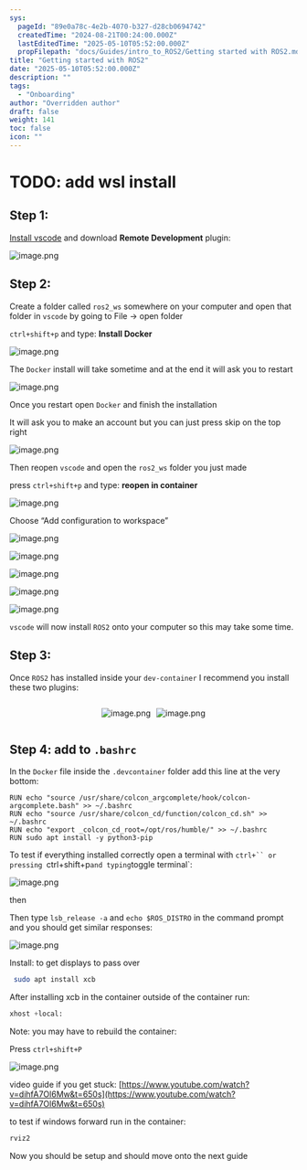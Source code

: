 ```yaml
---
sys:
  pageId: "89e0a78c-4e2b-4070-b327-d28cb0694742"
  createdTime: "2024-08-21T00:24:00.000Z"
  lastEditedTime: "2025-05-10T05:52:00.000Z"
  propFilepath: "docs/Guides/intro_to_ROS2/Getting started with ROS2.md"
title: "Getting started with ROS2"
date: "2025-05-10T05:52:00.000Z"
description: ""
tags:
  - "Onboarding"
author: "Overridden author"
draft: false
weight: 141
toc: false
icon: ""
---
```


# TODO: add wsl install

## Step 1:

[Install vscode](https://code.visualstudio.com/download) and download **Remote Development** plugin:

![image.png](https://prod-files-secure.s3.us-west-2.amazonaws.com/d518164a-d88e-44d1-a4ee-3adb3bd8bce0/efb52993-1881-4a40-b95e-6f020334f022/image.png?X-Amz-Algorithm=AWS4-HMAC-SHA256&X-Amz-Content-Sha256=UNSIGNED-PAYLOAD&X-Amz-Credential=ASIAZI2LB466SMY3WM3H%2F20250529%2Fus-west-2%2Fs3%2Faws4_request&X-Amz-Date=20250529T181154Z&X-Amz-Expires=3600&X-Amz-Security-Token=IQoJb3JpZ2luX2VjEMr%2F%2F%2F%2F%2F%2F%2F%2F%2F%2FwEaCXVzLXdlc3QtMiJHMEUCIC8OjjFEQeQtG%2FSnercUOTz5XZHKCv0JOjkegl3vUViOAiEA59zqEJJc2LV8llo80%2FdkKV2aKQZq%2BRgo11Alk%2FLeG%2BsqiAQIk%2F%2F%2F%2F%2F%2F%2F%2F%2F%2F%2FARAAGgw2Mzc0MjMxODM4MDUiDIqQh6g792RG97NcNCrcA1nG3aahj4HBK7Iq3Mp3ZXIYkt0lebZBMQ%2BB61KOm7NGpa9CuoNZVsH83fCj5HfCQWrjiv%2FtvvhTQfwfjfhdVGa5U2z1%2FOPssw0vm8gT3QSC6T4H1Zwe93AvfU3tT9el9HSQMIvHVBLjEiKsXkWPxMdHzf5xwE6loRKuXCUndpFnXVGRP40Qr4gay2Zb2mnhNC3c3GNwN2%2FkkBL4C8SZ9VmMUSK0X7UhXQbMY0JowQRaps2oyWukYwKPolIA144Qc4uD9klq6qUnG8nnpk2ULjG9pZB2F2oOA2PEx%2Fchl6zOJjKpuwmF7iHk5aKnwMAeptY8S0g5pYEAH9TV2uV%2F7IpwfCAyafnu8RllzJtbmdqnyBum58IPSQc%2FT1vlKv0zW%2B3tn1VsFsGDLwnWZCDq78e2NPdclF0WotkiHXSelxRivwvoUb8wzqtx%2B8XqemuDZ3H7bDqYEJhLIR13L%2FMN9aNqkWKgy9GsuB%2FoDS016o4%2BQErjmIPvBPk5%2FH1xri9COUdVxK2wUgYX%2FdUANS%2BOdg1%2B9%2B%2FkP5Lxe0Kz334hkqzAcH4jXdUX2O95DsZC9yGlPpJvI7Q7GTa%2FoDi1lEq7gRbA%2B9KYbikGH9BwzZ368ltabPHsn6gQ%2BH7tTvrSMMuz4sEGOqUBJb%2Fs54zGNja4zLR5RBXb4vXdFaQSXW2P996PBJlTHKuKA3w%2F0SZQgfg33RKslDjDG5zo020%2F%2F7cX%2FKEycYvVCmdN2nZLqd3O3AQUCnin5Vo9lAQSWKMtD%2Ft5mXriuySmLr3kmLBlHW8%2BdcJ2Jaqw3ctM%2BrO3C4qxjLWpbyK%2FSxdlW44Oe1UNJl1MQuWlkw3CC0fvZhx3M%2Bg2PyK5UToZFeSpgExk&X-Amz-Signature=5ec459a438b7ea5c8cada7f75e5bc6c597eae9b9b2754c2cc23e93de2438ab88&X-Amz-SignedHeaders=host&x-id=GetObject)

## Step 2:

Create a folder called `ros2_ws` somewhere on your computer and open that folder in `vscode` by going to File → open folder 

`ctrl+shift+p` and type: **Install Docker**

![image.png](https://prod-files-secure.s3.us-west-2.amazonaws.com/d518164a-d88e-44d1-a4ee-3adb3bd8bce0/2269dc0e-1cd5-47ff-bceb-c04ad9b2eab0/image.png?X-Amz-Algorithm=AWS4-HMAC-SHA256&X-Amz-Content-Sha256=UNSIGNED-PAYLOAD&X-Amz-Credential=ASIAZI2LB466SMY3WM3H%2F20250529%2Fus-west-2%2Fs3%2Faws4_request&X-Amz-Date=20250529T181154Z&X-Amz-Expires=3600&X-Amz-Security-Token=IQoJb3JpZ2luX2VjEMr%2F%2F%2F%2F%2F%2F%2F%2F%2F%2FwEaCXVzLXdlc3QtMiJHMEUCIC8OjjFEQeQtG%2FSnercUOTz5XZHKCv0JOjkegl3vUViOAiEA59zqEJJc2LV8llo80%2FdkKV2aKQZq%2BRgo11Alk%2FLeG%2BsqiAQIk%2F%2F%2F%2F%2F%2F%2F%2F%2F%2F%2FARAAGgw2Mzc0MjMxODM4MDUiDIqQh6g792RG97NcNCrcA1nG3aahj4HBK7Iq3Mp3ZXIYkt0lebZBMQ%2BB61KOm7NGpa9CuoNZVsH83fCj5HfCQWrjiv%2FtvvhTQfwfjfhdVGa5U2z1%2FOPssw0vm8gT3QSC6T4H1Zwe93AvfU3tT9el9HSQMIvHVBLjEiKsXkWPxMdHzf5xwE6loRKuXCUndpFnXVGRP40Qr4gay2Zb2mnhNC3c3GNwN2%2FkkBL4C8SZ9VmMUSK0X7UhXQbMY0JowQRaps2oyWukYwKPolIA144Qc4uD9klq6qUnG8nnpk2ULjG9pZB2F2oOA2PEx%2Fchl6zOJjKpuwmF7iHk5aKnwMAeptY8S0g5pYEAH9TV2uV%2F7IpwfCAyafnu8RllzJtbmdqnyBum58IPSQc%2FT1vlKv0zW%2B3tn1VsFsGDLwnWZCDq78e2NPdclF0WotkiHXSelxRivwvoUb8wzqtx%2B8XqemuDZ3H7bDqYEJhLIR13L%2FMN9aNqkWKgy9GsuB%2FoDS016o4%2BQErjmIPvBPk5%2FH1xri9COUdVxK2wUgYX%2FdUANS%2BOdg1%2B9%2B%2FkP5Lxe0Kz334hkqzAcH4jXdUX2O95DsZC9yGlPpJvI7Q7GTa%2FoDi1lEq7gRbA%2B9KYbikGH9BwzZ368ltabPHsn6gQ%2BH7tTvrSMMuz4sEGOqUBJb%2Fs54zGNja4zLR5RBXb4vXdFaQSXW2P996PBJlTHKuKA3w%2F0SZQgfg33RKslDjDG5zo020%2F%2F7cX%2FKEycYvVCmdN2nZLqd3O3AQUCnin5Vo9lAQSWKMtD%2Ft5mXriuySmLr3kmLBlHW8%2BdcJ2Jaqw3ctM%2BrO3C4qxjLWpbyK%2FSxdlW44Oe1UNJl1MQuWlkw3CC0fvZhx3M%2Bg2PyK5UToZFeSpgExk&X-Amz-Signature=1a1f688c9321538608f02101b6514fbdbf5d3eb4002e54aebba4e01f8dbc4f93&X-Amz-SignedHeaders=host&x-id=GetObject)

The `Docker` install will take sometime and at the end it will ask you to restart

![image.png](https://prod-files-secure.s3.us-west-2.amazonaws.com/d518164a-d88e-44d1-a4ee-3adb3bd8bce0/ed233f78-be33-4b1f-b89c-9c346c0e961e/image.png?X-Amz-Algorithm=AWS4-HMAC-SHA256&X-Amz-Content-Sha256=UNSIGNED-PAYLOAD&X-Amz-Credential=ASIAZI2LB466SMY3WM3H%2F20250529%2Fus-west-2%2Fs3%2Faws4_request&X-Amz-Date=20250529T181154Z&X-Amz-Expires=3600&X-Amz-Security-Token=IQoJb3JpZ2luX2VjEMr%2F%2F%2F%2F%2F%2F%2F%2F%2F%2FwEaCXVzLXdlc3QtMiJHMEUCIC8OjjFEQeQtG%2FSnercUOTz5XZHKCv0JOjkegl3vUViOAiEA59zqEJJc2LV8llo80%2FdkKV2aKQZq%2BRgo11Alk%2FLeG%2BsqiAQIk%2F%2F%2F%2F%2F%2F%2F%2F%2F%2F%2FARAAGgw2Mzc0MjMxODM4MDUiDIqQh6g792RG97NcNCrcA1nG3aahj4HBK7Iq3Mp3ZXIYkt0lebZBMQ%2BB61KOm7NGpa9CuoNZVsH83fCj5HfCQWrjiv%2FtvvhTQfwfjfhdVGa5U2z1%2FOPssw0vm8gT3QSC6T4H1Zwe93AvfU3tT9el9HSQMIvHVBLjEiKsXkWPxMdHzf5xwE6loRKuXCUndpFnXVGRP40Qr4gay2Zb2mnhNC3c3GNwN2%2FkkBL4C8SZ9VmMUSK0X7UhXQbMY0JowQRaps2oyWukYwKPolIA144Qc4uD9klq6qUnG8nnpk2ULjG9pZB2F2oOA2PEx%2Fchl6zOJjKpuwmF7iHk5aKnwMAeptY8S0g5pYEAH9TV2uV%2F7IpwfCAyafnu8RllzJtbmdqnyBum58IPSQc%2FT1vlKv0zW%2B3tn1VsFsGDLwnWZCDq78e2NPdclF0WotkiHXSelxRivwvoUb8wzqtx%2B8XqemuDZ3H7bDqYEJhLIR13L%2FMN9aNqkWKgy9GsuB%2FoDS016o4%2BQErjmIPvBPk5%2FH1xri9COUdVxK2wUgYX%2FdUANS%2BOdg1%2B9%2B%2FkP5Lxe0Kz334hkqzAcH4jXdUX2O95DsZC9yGlPpJvI7Q7GTa%2FoDi1lEq7gRbA%2B9KYbikGH9BwzZ368ltabPHsn6gQ%2BH7tTvrSMMuz4sEGOqUBJb%2Fs54zGNja4zLR5RBXb4vXdFaQSXW2P996PBJlTHKuKA3w%2F0SZQgfg33RKslDjDG5zo020%2F%2F7cX%2FKEycYvVCmdN2nZLqd3O3AQUCnin5Vo9lAQSWKMtD%2Ft5mXriuySmLr3kmLBlHW8%2BdcJ2Jaqw3ctM%2BrO3C4qxjLWpbyK%2FSxdlW44Oe1UNJl1MQuWlkw3CC0fvZhx3M%2Bg2PyK5UToZFeSpgExk&X-Amz-Signature=e31888829b716455b83c93d32286bd620b87f7fd6283a2fd48c13950ccd0cad0&X-Amz-SignedHeaders=host&x-id=GetObject)

Once you restart open `Docker` and finish the installation

It will ask you to make an account but you can just press skip on the top right

![image.png](https://prod-files-secure.s3.us-west-2.amazonaws.com/d518164a-d88e-44d1-a4ee-3adb3bd8bce0/21010ad9-1659-4fd9-9f59-9932a09b2a3d/image.png?X-Amz-Algorithm=AWS4-HMAC-SHA256&X-Amz-Content-Sha256=UNSIGNED-PAYLOAD&X-Amz-Credential=ASIAZI2LB466SMY3WM3H%2F20250529%2Fus-west-2%2Fs3%2Faws4_request&X-Amz-Date=20250529T181154Z&X-Amz-Expires=3600&X-Amz-Security-Token=IQoJb3JpZ2luX2VjEMr%2F%2F%2F%2F%2F%2F%2F%2F%2F%2FwEaCXVzLXdlc3QtMiJHMEUCIC8OjjFEQeQtG%2FSnercUOTz5XZHKCv0JOjkegl3vUViOAiEA59zqEJJc2LV8llo80%2FdkKV2aKQZq%2BRgo11Alk%2FLeG%2BsqiAQIk%2F%2F%2F%2F%2F%2F%2F%2F%2F%2F%2FARAAGgw2Mzc0MjMxODM4MDUiDIqQh6g792RG97NcNCrcA1nG3aahj4HBK7Iq3Mp3ZXIYkt0lebZBMQ%2BB61KOm7NGpa9CuoNZVsH83fCj5HfCQWrjiv%2FtvvhTQfwfjfhdVGa5U2z1%2FOPssw0vm8gT3QSC6T4H1Zwe93AvfU3tT9el9HSQMIvHVBLjEiKsXkWPxMdHzf5xwE6loRKuXCUndpFnXVGRP40Qr4gay2Zb2mnhNC3c3GNwN2%2FkkBL4C8SZ9VmMUSK0X7UhXQbMY0JowQRaps2oyWukYwKPolIA144Qc4uD9klq6qUnG8nnpk2ULjG9pZB2F2oOA2PEx%2Fchl6zOJjKpuwmF7iHk5aKnwMAeptY8S0g5pYEAH9TV2uV%2F7IpwfCAyafnu8RllzJtbmdqnyBum58IPSQc%2FT1vlKv0zW%2B3tn1VsFsGDLwnWZCDq78e2NPdclF0WotkiHXSelxRivwvoUb8wzqtx%2B8XqemuDZ3H7bDqYEJhLIR13L%2FMN9aNqkWKgy9GsuB%2FoDS016o4%2BQErjmIPvBPk5%2FH1xri9COUdVxK2wUgYX%2FdUANS%2BOdg1%2B9%2B%2FkP5Lxe0Kz334hkqzAcH4jXdUX2O95DsZC9yGlPpJvI7Q7GTa%2FoDi1lEq7gRbA%2B9KYbikGH9BwzZ368ltabPHsn6gQ%2BH7tTvrSMMuz4sEGOqUBJb%2Fs54zGNja4zLR5RBXb4vXdFaQSXW2P996PBJlTHKuKA3w%2F0SZQgfg33RKslDjDG5zo020%2F%2F7cX%2FKEycYvVCmdN2nZLqd3O3AQUCnin5Vo9lAQSWKMtD%2Ft5mXriuySmLr3kmLBlHW8%2BdcJ2Jaqw3ctM%2BrO3C4qxjLWpbyK%2FSxdlW44Oe1UNJl1MQuWlkw3CC0fvZhx3M%2Bg2PyK5UToZFeSpgExk&X-Amz-Signature=424829fcaf7c67b690618cf33aecda126a5ce4892b0c1e439c560fa0edf5bf0e&X-Amz-SignedHeaders=host&x-id=GetObject)

Then reopen `vscode` and open the `ros2_ws` folder you just made

press `ctrl+shift+p` and type: **reopen in container**

![image.png](https://prod-files-secure.s3.us-west-2.amazonaws.com/d518164a-d88e-44d1-a4ee-3adb3bd8bce0/4e93b8c2-41ad-488c-8095-c74205196118/image.png?X-Amz-Algorithm=AWS4-HMAC-SHA256&X-Amz-Content-Sha256=UNSIGNED-PAYLOAD&X-Amz-Credential=ASIAZI2LB466SMY3WM3H%2F20250529%2Fus-west-2%2Fs3%2Faws4_request&X-Amz-Date=20250529T181154Z&X-Amz-Expires=3600&X-Amz-Security-Token=IQoJb3JpZ2luX2VjEMr%2F%2F%2F%2F%2F%2F%2F%2F%2F%2FwEaCXVzLXdlc3QtMiJHMEUCIC8OjjFEQeQtG%2FSnercUOTz5XZHKCv0JOjkegl3vUViOAiEA59zqEJJc2LV8llo80%2FdkKV2aKQZq%2BRgo11Alk%2FLeG%2BsqiAQIk%2F%2F%2F%2F%2F%2F%2F%2F%2F%2F%2FARAAGgw2Mzc0MjMxODM4MDUiDIqQh6g792RG97NcNCrcA1nG3aahj4HBK7Iq3Mp3ZXIYkt0lebZBMQ%2BB61KOm7NGpa9CuoNZVsH83fCj5HfCQWrjiv%2FtvvhTQfwfjfhdVGa5U2z1%2FOPssw0vm8gT3QSC6T4H1Zwe93AvfU3tT9el9HSQMIvHVBLjEiKsXkWPxMdHzf5xwE6loRKuXCUndpFnXVGRP40Qr4gay2Zb2mnhNC3c3GNwN2%2FkkBL4C8SZ9VmMUSK0X7UhXQbMY0JowQRaps2oyWukYwKPolIA144Qc4uD9klq6qUnG8nnpk2ULjG9pZB2F2oOA2PEx%2Fchl6zOJjKpuwmF7iHk5aKnwMAeptY8S0g5pYEAH9TV2uV%2F7IpwfCAyafnu8RllzJtbmdqnyBum58IPSQc%2FT1vlKv0zW%2B3tn1VsFsGDLwnWZCDq78e2NPdclF0WotkiHXSelxRivwvoUb8wzqtx%2B8XqemuDZ3H7bDqYEJhLIR13L%2FMN9aNqkWKgy9GsuB%2FoDS016o4%2BQErjmIPvBPk5%2FH1xri9COUdVxK2wUgYX%2FdUANS%2BOdg1%2B9%2B%2FkP5Lxe0Kz334hkqzAcH4jXdUX2O95DsZC9yGlPpJvI7Q7GTa%2FoDi1lEq7gRbA%2B9KYbikGH9BwzZ368ltabPHsn6gQ%2BH7tTvrSMMuz4sEGOqUBJb%2Fs54zGNja4zLR5RBXb4vXdFaQSXW2P996PBJlTHKuKA3w%2F0SZQgfg33RKslDjDG5zo020%2F%2F7cX%2FKEycYvVCmdN2nZLqd3O3AQUCnin5Vo9lAQSWKMtD%2Ft5mXriuySmLr3kmLBlHW8%2BdcJ2Jaqw3ctM%2BrO3C4qxjLWpbyK%2FSxdlW44Oe1UNJl1MQuWlkw3CC0fvZhx3M%2Bg2PyK5UToZFeSpgExk&X-Amz-Signature=18375ac6dd3114b5a7131f02a8b548a6481542163c098cc077bebddcbd76a535&X-Amz-SignedHeaders=host&x-id=GetObject)

Choose “Add configuration to workspace”

![image.png](https://prod-files-secure.s3.us-west-2.amazonaws.com/d518164a-d88e-44d1-a4ee-3adb3bd8bce0/9560b282-5060-4989-ba37-97e7b2c22476/image.png?X-Amz-Algorithm=AWS4-HMAC-SHA256&X-Amz-Content-Sha256=UNSIGNED-PAYLOAD&X-Amz-Credential=ASIAZI2LB466SMY3WM3H%2F20250529%2Fus-west-2%2Fs3%2Faws4_request&X-Amz-Date=20250529T181154Z&X-Amz-Expires=3600&X-Amz-Security-Token=IQoJb3JpZ2luX2VjEMr%2F%2F%2F%2F%2F%2F%2F%2F%2F%2FwEaCXVzLXdlc3QtMiJHMEUCIC8OjjFEQeQtG%2FSnercUOTz5XZHKCv0JOjkegl3vUViOAiEA59zqEJJc2LV8llo80%2FdkKV2aKQZq%2BRgo11Alk%2FLeG%2BsqiAQIk%2F%2F%2F%2F%2F%2F%2F%2F%2F%2F%2FARAAGgw2Mzc0MjMxODM4MDUiDIqQh6g792RG97NcNCrcA1nG3aahj4HBK7Iq3Mp3ZXIYkt0lebZBMQ%2BB61KOm7NGpa9CuoNZVsH83fCj5HfCQWrjiv%2FtvvhTQfwfjfhdVGa5U2z1%2FOPssw0vm8gT3QSC6T4H1Zwe93AvfU3tT9el9HSQMIvHVBLjEiKsXkWPxMdHzf5xwE6loRKuXCUndpFnXVGRP40Qr4gay2Zb2mnhNC3c3GNwN2%2FkkBL4C8SZ9VmMUSK0X7UhXQbMY0JowQRaps2oyWukYwKPolIA144Qc4uD9klq6qUnG8nnpk2ULjG9pZB2F2oOA2PEx%2Fchl6zOJjKpuwmF7iHk5aKnwMAeptY8S0g5pYEAH9TV2uV%2F7IpwfCAyafnu8RllzJtbmdqnyBum58IPSQc%2FT1vlKv0zW%2B3tn1VsFsGDLwnWZCDq78e2NPdclF0WotkiHXSelxRivwvoUb8wzqtx%2B8XqemuDZ3H7bDqYEJhLIR13L%2FMN9aNqkWKgy9GsuB%2FoDS016o4%2BQErjmIPvBPk5%2FH1xri9COUdVxK2wUgYX%2FdUANS%2BOdg1%2B9%2B%2FkP5Lxe0Kz334hkqzAcH4jXdUX2O95DsZC9yGlPpJvI7Q7GTa%2FoDi1lEq7gRbA%2B9KYbikGH9BwzZ368ltabPHsn6gQ%2BH7tTvrSMMuz4sEGOqUBJb%2Fs54zGNja4zLR5RBXb4vXdFaQSXW2P996PBJlTHKuKA3w%2F0SZQgfg33RKslDjDG5zo020%2F%2F7cX%2FKEycYvVCmdN2nZLqd3O3AQUCnin5Vo9lAQSWKMtD%2Ft5mXriuySmLr3kmLBlHW8%2BdcJ2Jaqw3ctM%2BrO3C4qxjLWpbyK%2FSxdlW44Oe1UNJl1MQuWlkw3CC0fvZhx3M%2Bg2PyK5UToZFeSpgExk&X-Amz-Signature=f077c08a26a7dfed44d9f499106ba6ce59c83d8f4b1bbf5fe12f2e9b97952f22&X-Amz-SignedHeaders=host&x-id=GetObject)

![image.png](https://prod-files-secure.s3.us-west-2.amazonaws.com/d518164a-d88e-44d1-a4ee-3adb3bd8bce0/2ee63f81-886b-48e8-a553-dc6e5eac99e4/image.png?X-Amz-Algorithm=AWS4-HMAC-SHA256&X-Amz-Content-Sha256=UNSIGNED-PAYLOAD&X-Amz-Credential=ASIAZI2LB466SMY3WM3H%2F20250529%2Fus-west-2%2Fs3%2Faws4_request&X-Amz-Date=20250529T181154Z&X-Amz-Expires=3600&X-Amz-Security-Token=IQoJb3JpZ2luX2VjEMr%2F%2F%2F%2F%2F%2F%2F%2F%2F%2FwEaCXVzLXdlc3QtMiJHMEUCIC8OjjFEQeQtG%2FSnercUOTz5XZHKCv0JOjkegl3vUViOAiEA59zqEJJc2LV8llo80%2FdkKV2aKQZq%2BRgo11Alk%2FLeG%2BsqiAQIk%2F%2F%2F%2F%2F%2F%2F%2F%2F%2F%2FARAAGgw2Mzc0MjMxODM4MDUiDIqQh6g792RG97NcNCrcA1nG3aahj4HBK7Iq3Mp3ZXIYkt0lebZBMQ%2BB61KOm7NGpa9CuoNZVsH83fCj5HfCQWrjiv%2FtvvhTQfwfjfhdVGa5U2z1%2FOPssw0vm8gT3QSC6T4H1Zwe93AvfU3tT9el9HSQMIvHVBLjEiKsXkWPxMdHzf5xwE6loRKuXCUndpFnXVGRP40Qr4gay2Zb2mnhNC3c3GNwN2%2FkkBL4C8SZ9VmMUSK0X7UhXQbMY0JowQRaps2oyWukYwKPolIA144Qc4uD9klq6qUnG8nnpk2ULjG9pZB2F2oOA2PEx%2Fchl6zOJjKpuwmF7iHk5aKnwMAeptY8S0g5pYEAH9TV2uV%2F7IpwfCAyafnu8RllzJtbmdqnyBum58IPSQc%2FT1vlKv0zW%2B3tn1VsFsGDLwnWZCDq78e2NPdclF0WotkiHXSelxRivwvoUb8wzqtx%2B8XqemuDZ3H7bDqYEJhLIR13L%2FMN9aNqkWKgy9GsuB%2FoDS016o4%2BQErjmIPvBPk5%2FH1xri9COUdVxK2wUgYX%2FdUANS%2BOdg1%2B9%2B%2FkP5Lxe0Kz334hkqzAcH4jXdUX2O95DsZC9yGlPpJvI7Q7GTa%2FoDi1lEq7gRbA%2B9KYbikGH9BwzZ368ltabPHsn6gQ%2BH7tTvrSMMuz4sEGOqUBJb%2Fs54zGNja4zLR5RBXb4vXdFaQSXW2P996PBJlTHKuKA3w%2F0SZQgfg33RKslDjDG5zo020%2F%2F7cX%2FKEycYvVCmdN2nZLqd3O3AQUCnin5Vo9lAQSWKMtD%2Ft5mXriuySmLr3kmLBlHW8%2BdcJ2Jaqw3ctM%2BrO3C4qxjLWpbyK%2FSxdlW44Oe1UNJl1MQuWlkw3CC0fvZhx3M%2Bg2PyK5UToZFeSpgExk&X-Amz-Signature=47bc02b0807eb574003339f7886ea6f48bfa2a2b2cfd9c68952a2ff8f4fcef3a&X-Amz-SignedHeaders=host&x-id=GetObject)

![image.png](https://prod-files-secure.s3.us-west-2.amazonaws.com/d518164a-d88e-44d1-a4ee-3adb3bd8bce0/ae1580b2-b048-407e-aed9-b584224a7a04/image.png?X-Amz-Algorithm=AWS4-HMAC-SHA256&X-Amz-Content-Sha256=UNSIGNED-PAYLOAD&X-Amz-Credential=ASIAZI2LB466SMY3WM3H%2F20250529%2Fus-west-2%2Fs3%2Faws4_request&X-Amz-Date=20250529T181154Z&X-Amz-Expires=3600&X-Amz-Security-Token=IQoJb3JpZ2luX2VjEMr%2F%2F%2F%2F%2F%2F%2F%2F%2F%2FwEaCXVzLXdlc3QtMiJHMEUCIC8OjjFEQeQtG%2FSnercUOTz5XZHKCv0JOjkegl3vUViOAiEA59zqEJJc2LV8llo80%2FdkKV2aKQZq%2BRgo11Alk%2FLeG%2BsqiAQIk%2F%2F%2F%2F%2F%2F%2F%2F%2F%2F%2FARAAGgw2Mzc0MjMxODM4MDUiDIqQh6g792RG97NcNCrcA1nG3aahj4HBK7Iq3Mp3ZXIYkt0lebZBMQ%2BB61KOm7NGpa9CuoNZVsH83fCj5HfCQWrjiv%2FtvvhTQfwfjfhdVGa5U2z1%2FOPssw0vm8gT3QSC6T4H1Zwe93AvfU3tT9el9HSQMIvHVBLjEiKsXkWPxMdHzf5xwE6loRKuXCUndpFnXVGRP40Qr4gay2Zb2mnhNC3c3GNwN2%2FkkBL4C8SZ9VmMUSK0X7UhXQbMY0JowQRaps2oyWukYwKPolIA144Qc4uD9klq6qUnG8nnpk2ULjG9pZB2F2oOA2PEx%2Fchl6zOJjKpuwmF7iHk5aKnwMAeptY8S0g5pYEAH9TV2uV%2F7IpwfCAyafnu8RllzJtbmdqnyBum58IPSQc%2FT1vlKv0zW%2B3tn1VsFsGDLwnWZCDq78e2NPdclF0WotkiHXSelxRivwvoUb8wzqtx%2B8XqemuDZ3H7bDqYEJhLIR13L%2FMN9aNqkWKgy9GsuB%2FoDS016o4%2BQErjmIPvBPk5%2FH1xri9COUdVxK2wUgYX%2FdUANS%2BOdg1%2B9%2B%2FkP5Lxe0Kz334hkqzAcH4jXdUX2O95DsZC9yGlPpJvI7Q7GTa%2FoDi1lEq7gRbA%2B9KYbikGH9BwzZ368ltabPHsn6gQ%2BH7tTvrSMMuz4sEGOqUBJb%2Fs54zGNja4zLR5RBXb4vXdFaQSXW2P996PBJlTHKuKA3w%2F0SZQgfg33RKslDjDG5zo020%2F%2F7cX%2FKEycYvVCmdN2nZLqd3O3AQUCnin5Vo9lAQSWKMtD%2Ft5mXriuySmLr3kmLBlHW8%2BdcJ2Jaqw3ctM%2BrO3C4qxjLWpbyK%2FSxdlW44Oe1UNJl1MQuWlkw3CC0fvZhx3M%2Bg2PyK5UToZFeSpgExk&X-Amz-Signature=7f1112bac1c24cc4ecbe3606a41c29ed2aad251c927e4d554d4c0fe1144f76ae&X-Amz-SignedHeaders=host&x-id=GetObject)

![image.png](https://prod-files-secure.s3.us-west-2.amazonaws.com/d518164a-d88e-44d1-a4ee-3adb3bd8bce0/53255b28-f75e-430f-b9e3-c0ac8577e42b/image.png?X-Amz-Algorithm=AWS4-HMAC-SHA256&X-Amz-Content-Sha256=UNSIGNED-PAYLOAD&X-Amz-Credential=ASIAZI2LB466SMY3WM3H%2F20250529%2Fus-west-2%2Fs3%2Faws4_request&X-Amz-Date=20250529T181154Z&X-Amz-Expires=3600&X-Amz-Security-Token=IQoJb3JpZ2luX2VjEMr%2F%2F%2F%2F%2F%2F%2F%2F%2F%2FwEaCXVzLXdlc3QtMiJHMEUCIC8OjjFEQeQtG%2FSnercUOTz5XZHKCv0JOjkegl3vUViOAiEA59zqEJJc2LV8llo80%2FdkKV2aKQZq%2BRgo11Alk%2FLeG%2BsqiAQIk%2F%2F%2F%2F%2F%2F%2F%2F%2F%2F%2FARAAGgw2Mzc0MjMxODM4MDUiDIqQh6g792RG97NcNCrcA1nG3aahj4HBK7Iq3Mp3ZXIYkt0lebZBMQ%2BB61KOm7NGpa9CuoNZVsH83fCj5HfCQWrjiv%2FtvvhTQfwfjfhdVGa5U2z1%2FOPssw0vm8gT3QSC6T4H1Zwe93AvfU3tT9el9HSQMIvHVBLjEiKsXkWPxMdHzf5xwE6loRKuXCUndpFnXVGRP40Qr4gay2Zb2mnhNC3c3GNwN2%2FkkBL4C8SZ9VmMUSK0X7UhXQbMY0JowQRaps2oyWukYwKPolIA144Qc4uD9klq6qUnG8nnpk2ULjG9pZB2F2oOA2PEx%2Fchl6zOJjKpuwmF7iHk5aKnwMAeptY8S0g5pYEAH9TV2uV%2F7IpwfCAyafnu8RllzJtbmdqnyBum58IPSQc%2FT1vlKv0zW%2B3tn1VsFsGDLwnWZCDq78e2NPdclF0WotkiHXSelxRivwvoUb8wzqtx%2B8XqemuDZ3H7bDqYEJhLIR13L%2FMN9aNqkWKgy9GsuB%2FoDS016o4%2BQErjmIPvBPk5%2FH1xri9COUdVxK2wUgYX%2FdUANS%2BOdg1%2B9%2B%2FkP5Lxe0Kz334hkqzAcH4jXdUX2O95DsZC9yGlPpJvI7Q7GTa%2FoDi1lEq7gRbA%2B9KYbikGH9BwzZ368ltabPHsn6gQ%2BH7tTvrSMMuz4sEGOqUBJb%2Fs54zGNja4zLR5RBXb4vXdFaQSXW2P996PBJlTHKuKA3w%2F0SZQgfg33RKslDjDG5zo020%2F%2F7cX%2FKEycYvVCmdN2nZLqd3O3AQUCnin5Vo9lAQSWKMtD%2Ft5mXriuySmLr3kmLBlHW8%2BdcJ2Jaqw3ctM%2BrO3C4qxjLWpbyK%2FSxdlW44Oe1UNJl1MQuWlkw3CC0fvZhx3M%2Bg2PyK5UToZFeSpgExk&X-Amz-Signature=c2758a3980d056b96a8a917ce4215fc4ed6314238721d5b61010b0b9e74aa675&X-Amz-SignedHeaders=host&x-id=GetObject)

![image.png](https://prod-files-secure.s3.us-west-2.amazonaws.com/d518164a-d88e-44d1-a4ee-3adb3bd8bce0/7c562767-5af9-4ffb-97d1-327bcdf4ee00/image.png?X-Amz-Algorithm=AWS4-HMAC-SHA256&X-Amz-Content-Sha256=UNSIGNED-PAYLOAD&X-Amz-Credential=ASIAZI2LB466SMY3WM3H%2F20250529%2Fus-west-2%2Fs3%2Faws4_request&X-Amz-Date=20250529T181154Z&X-Amz-Expires=3600&X-Amz-Security-Token=IQoJb3JpZ2luX2VjEMr%2F%2F%2F%2F%2F%2F%2F%2F%2F%2FwEaCXVzLXdlc3QtMiJHMEUCIC8OjjFEQeQtG%2FSnercUOTz5XZHKCv0JOjkegl3vUViOAiEA59zqEJJc2LV8llo80%2FdkKV2aKQZq%2BRgo11Alk%2FLeG%2BsqiAQIk%2F%2F%2F%2F%2F%2F%2F%2F%2F%2F%2FARAAGgw2Mzc0MjMxODM4MDUiDIqQh6g792RG97NcNCrcA1nG3aahj4HBK7Iq3Mp3ZXIYkt0lebZBMQ%2BB61KOm7NGpa9CuoNZVsH83fCj5HfCQWrjiv%2FtvvhTQfwfjfhdVGa5U2z1%2FOPssw0vm8gT3QSC6T4H1Zwe93AvfU3tT9el9HSQMIvHVBLjEiKsXkWPxMdHzf5xwE6loRKuXCUndpFnXVGRP40Qr4gay2Zb2mnhNC3c3GNwN2%2FkkBL4C8SZ9VmMUSK0X7UhXQbMY0JowQRaps2oyWukYwKPolIA144Qc4uD9klq6qUnG8nnpk2ULjG9pZB2F2oOA2PEx%2Fchl6zOJjKpuwmF7iHk5aKnwMAeptY8S0g5pYEAH9TV2uV%2F7IpwfCAyafnu8RllzJtbmdqnyBum58IPSQc%2FT1vlKv0zW%2B3tn1VsFsGDLwnWZCDq78e2NPdclF0WotkiHXSelxRivwvoUb8wzqtx%2B8XqemuDZ3H7bDqYEJhLIR13L%2FMN9aNqkWKgy9GsuB%2FoDS016o4%2BQErjmIPvBPk5%2FH1xri9COUdVxK2wUgYX%2FdUANS%2BOdg1%2B9%2B%2FkP5Lxe0Kz334hkqzAcH4jXdUX2O95DsZC9yGlPpJvI7Q7GTa%2FoDi1lEq7gRbA%2B9KYbikGH9BwzZ368ltabPHsn6gQ%2BH7tTvrSMMuz4sEGOqUBJb%2Fs54zGNja4zLR5RBXb4vXdFaQSXW2P996PBJlTHKuKA3w%2F0SZQgfg33RKslDjDG5zo020%2F%2F7cX%2FKEycYvVCmdN2nZLqd3O3AQUCnin5Vo9lAQSWKMtD%2Ft5mXriuySmLr3kmLBlHW8%2BdcJ2Jaqw3ctM%2BrO3C4qxjLWpbyK%2FSxdlW44Oe1UNJl1MQuWlkw3CC0fvZhx3M%2Bg2PyK5UToZFeSpgExk&X-Amz-Signature=83fc2d97ceb9112c15abdeb43081505e0b5708d5b033d5d2ca9b9a6431aef34f&X-Amz-SignedHeaders=host&x-id=GetObject)

`vscode` will now install `ROS2` onto your computer so this may take some time.

## Step 3:

Once `ROS2` has installed inside your `dev-container` I recommend you install these two plugins:

<div style="display: flex;flex-direction: row; column-gap:10px; max-width: 630px;justify-content: center;">
<div>

![image.png](https://prod-files-secure.s3.us-west-2.amazonaws.com/d518164a-d88e-44d1-a4ee-3adb3bd8bce0/3fc3d550-5a54-4ba1-ba6b-faa01cdb7369/image.png?X-Amz-Algorithm=AWS4-HMAC-SHA256&X-Amz-Content-Sha256=UNSIGNED-PAYLOAD&X-Amz-Credential=ASIAZI2LB466QVQWJUV2%2F20250529%2Fus-west-2%2Fs3%2Faws4_request&X-Amz-Date=20250529T181156Z&X-Amz-Expires=3600&X-Amz-Security-Token=IQoJb3JpZ2luX2VjEMr%2F%2F%2F%2F%2F%2F%2F%2F%2F%2FwEaCXVzLXdlc3QtMiJGMEQCIQCw51Ku%2F%2B6LQIvIuoGW3ynesu1w6G8HpYdijLTGydXUbAIfA9nhQgy5kT5Kvs3l3uTbv5l9aJwac86H8doHsZ%2F0CSqIBAiT%2F%2F%2F%2F%2F%2F%2F%2F%2F%2F8BEAAaDDYzNzQyMzE4MzgwNSIMrFhSFHUzTp7uSNHOKtwDukdPNkbCFRNIYPsyAEMaY%2Ff2a7%2BMZ4DvnykbdO7ad2uNehjcKvI2dR6afxs6WYclUT%2FZ3wiHiGeNjbys3gnl1Gzfkw0YN1200f15XwqbroVbG%2FahIshjtZujck%2BRTcHAbFqSIoN6ONrTaZARUcAYOflRM5%2B0iZbPU7bmWGkMZtqOQXPxPv3%2FSTaEz7qIQAikOs93wH4WpX82%2B4vaUjZxLsHXs1DX0016Mlv1Ow34nPNKo77w3HshC%2Bgjfp5U60tljvmWf%2BE8Fo8hvU7tCCZj%2BWuDWjdRRUVZqO0kVmJG5Y%2B%2FOcw3QSAVdMC79D18%2BNmwROcWUvILS5GNVIH07WRYiT1R0u1QCBCtEw%2BM1gXit7jEy9zD9Kxl8uB2F6eAFUdojeLsVovHlX0R4a8UD2HUwzh%2FJMH7NcAc2FIrKB%2F28XrGvsPgsip7hLDq4Q74kGcm3fTTJ%2BHwQHGhMvjDOFO1bBjk0YaHnMEPAMk%2FmEsBOmk0mzRG5Yhd1%2B31t7toKr5CbOcKP0tFXfjg%2BdW1wINjGDilZ4eotJfZknN87yLpUxWUi4YTxjo3Bg5RT99zPzBRLGHuRMXfkvTZnid4UaVMAYVvfjUwBPLRPSeJqj28RbmBrlqA2d9Rd%2FRbnDkwurPiwQY6pgEtln5pvfzXxdGd1Zz4u%2FQgMEgWeH7r6jolca%2BT9Qcp9bWFGrqDNO6V0ok2gcXZqAA7SWxaA%2FrA3Sb%2FPomqdsdjmx5soOIlXGSdrEExa%2F9LKWp1GHF6g9CMcqPy23odO4utgSQuCEQd0dL2lV9Hyi6in0HDVtKXvO3Rp6P1F%2Bz8K0nzl9AzQ11Ba71R9l70ivnNRt%2B1V9gK%2F4cFDiHfguq7En6aLCSV&X-Amz-Signature=7282f36f5d3368fb95a501c39bffab9cba1b9918b31a0f10e8e9196f651f6860&X-Amz-SignedHeaders=host&x-id=GetObject)

</div>
<div>

![image.png](https://prod-files-secure.s3.us-west-2.amazonaws.com/d518164a-d88e-44d1-a4ee-3adb3bd8bce0/d994cc66-13c2-4093-a5a3-f84cf4601a82/image.png?X-Amz-Algorithm=AWS4-HMAC-SHA256&X-Amz-Content-Sha256=UNSIGNED-PAYLOAD&X-Amz-Credential=ASIAZI2LB466WY2YSJYH%2F20250529%2Fus-west-2%2Fs3%2Faws4_request&X-Amz-Date=20250529T181158Z&X-Amz-Expires=3600&X-Amz-Security-Token=IQoJb3JpZ2luX2VjEMr%2F%2F%2F%2F%2F%2F%2F%2F%2F%2FwEaCXVzLXdlc3QtMiJHMEUCIQCr5LD8OKF4fH9PwsTCdy%2FLLd1KscyrUa0boFqsclwQdAIgBXa5Mxdi0SF2hrCt9O5kUYUDlwDt%2FLhLQXxzxK3lggkqiAQIk%2F%2F%2F%2F%2F%2F%2F%2F%2F%2F%2FARAAGgw2Mzc0MjMxODM4MDUiDMDcxiPsj9jHrNu9%2BCrcA2KDpy3DfNmXKpjlqBDduYtRoZ5C0JbA7Ec1oHcezm91d5u7e5d0Dq3%2B3Ee0U%2FndXqSZmXdHIN%2BcAQSO7ggBDHAOXckpay4QBsLghFQu0aMn%2B2aOtu9TqF7ZFEKg4uC%2FeKrXouQDc9%2BU2uVW5KcqPoOpsVH7%2Ff8bvbdG%2BVYiQUgjZOj1VBEempyt8D89Lzcw5N69RYrMDtIs5oMA8VMDaWO%2BGSMN80a18%2FZUEOT9XJc2P%2FIe9eB5ljrEYxlvlOX0jUIdYndQwBqt6FNsK5DufVt72UErUkM5s7r7D%2BJL4i%2FAljixaR8SItRuB9X7eRTr5sVOkNwQvwN%2FCtPaVm3m8EAZlqfSMu9TI0%2FUKgdKQ0uWi1iiEsohzoPzPvsaXIjFb2Acnlp7T%2FOnUBQOK%2Fd8fiD88dcKLlkEWfUgGEXZOoCG4IRvw0V7iD%2BF5IP5Qnn9W2Te43s0JYHsgZFmT9yDgIFyEQ6Z2KfsR6U19eryN2c4tbvPw8nezm35%2F8KweBtqJQqpQhpPRK7M2DjsL9m70XZsV2v%2B1vnthfgGgwIWV6TReQpDqqp4wAOmuTvkmjFTL3YYOk%2BYiurrAePYeF9rs6rAETzgj3Kisggrmn7g29iSKytt8rAx%2FGf1PWLQMJ%2Bz4sEGOqUBpQunQZZ0OjhFajE3MHilMGlRu35KGP5dO82ZCdq4xeD4hdGuJafexzMR6cKTOQStKyD3Bj2xi67%2B7%2FIVwEK0b68tLO%2BcGe1JyYA0G1ZOIDvdbvZ3y5MW3PgN01lnsRsXFVYKXhGH8956m07Y1uhn7bxg0J2bF8rYy6Fd5pA%2BwHmYpjW6QnKlChZt2TzfK%2BvN8Vl7bQ6zZu%2BJMbKO9h2F9WOwbfRr&X-Amz-Signature=317a9d57e31eff1bdee3d8053da362896920274a6fd0652bc809b09ddf8391dc&X-Amz-SignedHeaders=host&x-id=GetObject)

</div>
</div>

## Step 4: add to `.bashrc`

In the `Docker` file inside the `.devcontainer` folder add this line at the very bottom: 

```docker
RUN echo "source /usr/share/colcon_argcomplete/hook/colcon-argcomplete.bash" >> ~/.bashrc
RUN echo "source /usr/share/colcon_cd/function/colcon_cd.sh" >> ~/.bashrc
RUN echo "export _colcon_cd_root=/opt/ros/humble/" >> ~/.bashrc
RUN sudo apt install -y python3-pip 
```

To test if everything installed correctly open a terminal with `ctrl+`` or pressing `ctrl+shift+p` and typing `toggle terminal`:

![image.png](https://prod-files-secure.s3.us-west-2.amazonaws.com/d518164a-d88e-44d1-a4ee-3adb3bd8bce0/6a4943d8-b04e-4c02-9a58-775f3384d1a5/image.png?X-Amz-Algorithm=AWS4-HMAC-SHA256&X-Amz-Content-Sha256=UNSIGNED-PAYLOAD&X-Amz-Credential=ASIAZI2LB466SMY3WM3H%2F20250529%2Fus-west-2%2Fs3%2Faws4_request&X-Amz-Date=20250529T181154Z&X-Amz-Expires=3600&X-Amz-Security-Token=IQoJb3JpZ2luX2VjEMr%2F%2F%2F%2F%2F%2F%2F%2F%2F%2FwEaCXVzLXdlc3QtMiJHMEUCIC8OjjFEQeQtG%2FSnercUOTz5XZHKCv0JOjkegl3vUViOAiEA59zqEJJc2LV8llo80%2FdkKV2aKQZq%2BRgo11Alk%2FLeG%2BsqiAQIk%2F%2F%2F%2F%2F%2F%2F%2F%2F%2F%2FARAAGgw2Mzc0MjMxODM4MDUiDIqQh6g792RG97NcNCrcA1nG3aahj4HBK7Iq3Mp3ZXIYkt0lebZBMQ%2BB61KOm7NGpa9CuoNZVsH83fCj5HfCQWrjiv%2FtvvhTQfwfjfhdVGa5U2z1%2FOPssw0vm8gT3QSC6T4H1Zwe93AvfU3tT9el9HSQMIvHVBLjEiKsXkWPxMdHzf5xwE6loRKuXCUndpFnXVGRP40Qr4gay2Zb2mnhNC3c3GNwN2%2FkkBL4C8SZ9VmMUSK0X7UhXQbMY0JowQRaps2oyWukYwKPolIA144Qc4uD9klq6qUnG8nnpk2ULjG9pZB2F2oOA2PEx%2Fchl6zOJjKpuwmF7iHk5aKnwMAeptY8S0g5pYEAH9TV2uV%2F7IpwfCAyafnu8RllzJtbmdqnyBum58IPSQc%2FT1vlKv0zW%2B3tn1VsFsGDLwnWZCDq78e2NPdclF0WotkiHXSelxRivwvoUb8wzqtx%2B8XqemuDZ3H7bDqYEJhLIR13L%2FMN9aNqkWKgy9GsuB%2FoDS016o4%2BQErjmIPvBPk5%2FH1xri9COUdVxK2wUgYX%2FdUANS%2BOdg1%2B9%2B%2FkP5Lxe0Kz334hkqzAcH4jXdUX2O95DsZC9yGlPpJvI7Q7GTa%2FoDi1lEq7gRbA%2B9KYbikGH9BwzZ368ltabPHsn6gQ%2BH7tTvrSMMuz4sEGOqUBJb%2Fs54zGNja4zLR5RBXb4vXdFaQSXW2P996PBJlTHKuKA3w%2F0SZQgfg33RKslDjDG5zo020%2F%2F7cX%2FKEycYvVCmdN2nZLqd3O3AQUCnin5Vo9lAQSWKMtD%2Ft5mXriuySmLr3kmLBlHW8%2BdcJ2Jaqw3ctM%2BrO3C4qxjLWpbyK%2FSxdlW44Oe1UNJl1MQuWlkw3CC0fvZhx3M%2Bg2PyK5UToZFeSpgExk&X-Amz-Signature=d24437198a3f900bd0be3394a20d372472db499a3e6aaa9aa3416084e3ec6630&X-Amz-SignedHeaders=host&x-id=GetObject)

then 

Then type `lsb_release -a` and `echo $ROS_DISTRO` in the command prompt and you should get similar responses:

![image.png](https://prod-files-secure.s3.us-west-2.amazonaws.com/d518164a-d88e-44d1-a4ee-3adb3bd8bce0/3e635dec-a805-4e85-8b9e-d000e5b71a4e/image.png?X-Amz-Algorithm=AWS4-HMAC-SHA256&X-Amz-Content-Sha256=UNSIGNED-PAYLOAD&X-Amz-Credential=ASIAZI2LB466SMY3WM3H%2F20250529%2Fus-west-2%2Fs3%2Faws4_request&X-Amz-Date=20250529T181154Z&X-Amz-Expires=3600&X-Amz-Security-Token=IQoJb3JpZ2luX2VjEMr%2F%2F%2F%2F%2F%2F%2F%2F%2F%2FwEaCXVzLXdlc3QtMiJHMEUCIC8OjjFEQeQtG%2FSnercUOTz5XZHKCv0JOjkegl3vUViOAiEA59zqEJJc2LV8llo80%2FdkKV2aKQZq%2BRgo11Alk%2FLeG%2BsqiAQIk%2F%2F%2F%2F%2F%2F%2F%2F%2F%2F%2FARAAGgw2Mzc0MjMxODM4MDUiDIqQh6g792RG97NcNCrcA1nG3aahj4HBK7Iq3Mp3ZXIYkt0lebZBMQ%2BB61KOm7NGpa9CuoNZVsH83fCj5HfCQWrjiv%2FtvvhTQfwfjfhdVGa5U2z1%2FOPssw0vm8gT3QSC6T4H1Zwe93AvfU3tT9el9HSQMIvHVBLjEiKsXkWPxMdHzf5xwE6loRKuXCUndpFnXVGRP40Qr4gay2Zb2mnhNC3c3GNwN2%2FkkBL4C8SZ9VmMUSK0X7UhXQbMY0JowQRaps2oyWukYwKPolIA144Qc4uD9klq6qUnG8nnpk2ULjG9pZB2F2oOA2PEx%2Fchl6zOJjKpuwmF7iHk5aKnwMAeptY8S0g5pYEAH9TV2uV%2F7IpwfCAyafnu8RllzJtbmdqnyBum58IPSQc%2FT1vlKv0zW%2B3tn1VsFsGDLwnWZCDq78e2NPdclF0WotkiHXSelxRivwvoUb8wzqtx%2B8XqemuDZ3H7bDqYEJhLIR13L%2FMN9aNqkWKgy9GsuB%2FoDS016o4%2BQErjmIPvBPk5%2FH1xri9COUdVxK2wUgYX%2FdUANS%2BOdg1%2B9%2B%2FkP5Lxe0Kz334hkqzAcH4jXdUX2O95DsZC9yGlPpJvI7Q7GTa%2FoDi1lEq7gRbA%2B9KYbikGH9BwzZ368ltabPHsn6gQ%2BH7tTvrSMMuz4sEGOqUBJb%2Fs54zGNja4zLR5RBXb4vXdFaQSXW2P996PBJlTHKuKA3w%2F0SZQgfg33RKslDjDG5zo020%2F%2F7cX%2FKEycYvVCmdN2nZLqd3O3AQUCnin5Vo9lAQSWKMtD%2Ft5mXriuySmLr3kmLBlHW8%2BdcJ2Jaqw3ctM%2BrO3C4qxjLWpbyK%2FSxdlW44Oe1UNJl1MQuWlkw3CC0fvZhx3M%2Bg2PyK5UToZFeSpgExk&X-Amz-Signature=618ece36d6762fa023893571434102b8afdcff5c5615f7de1413958d79e192d3&X-Amz-SignedHeaders=host&x-id=GetObject)

Install:  to get displays to pass over

```bash
 sudo apt install xcb
```

After installing xcb in the container outside of the container run:

```python
xhost +local:
```

Note: you may have to rebuild the container:

Press `ctrl+shift+P`

![image.png](https://prod-files-secure.s3.us-west-2.amazonaws.com/d518164a-d88e-44d1-a4ee-3adb3bd8bce0/6c2be660-2618-4c38-9c26-53554f7a0b7b/image.png?X-Amz-Algorithm=AWS4-HMAC-SHA256&X-Amz-Content-Sha256=UNSIGNED-PAYLOAD&X-Amz-Credential=ASIAZI2LB466SMY3WM3H%2F20250529%2Fus-west-2%2Fs3%2Faws4_request&X-Amz-Date=20250529T181154Z&X-Amz-Expires=3600&X-Amz-Security-Token=IQoJb3JpZ2luX2VjEMr%2F%2F%2F%2F%2F%2F%2F%2F%2F%2FwEaCXVzLXdlc3QtMiJHMEUCIC8OjjFEQeQtG%2FSnercUOTz5XZHKCv0JOjkegl3vUViOAiEA59zqEJJc2LV8llo80%2FdkKV2aKQZq%2BRgo11Alk%2FLeG%2BsqiAQIk%2F%2F%2F%2F%2F%2F%2F%2F%2F%2F%2FARAAGgw2Mzc0MjMxODM4MDUiDIqQh6g792RG97NcNCrcA1nG3aahj4HBK7Iq3Mp3ZXIYkt0lebZBMQ%2BB61KOm7NGpa9CuoNZVsH83fCj5HfCQWrjiv%2FtvvhTQfwfjfhdVGa5U2z1%2FOPssw0vm8gT3QSC6T4H1Zwe93AvfU3tT9el9HSQMIvHVBLjEiKsXkWPxMdHzf5xwE6loRKuXCUndpFnXVGRP40Qr4gay2Zb2mnhNC3c3GNwN2%2FkkBL4C8SZ9VmMUSK0X7UhXQbMY0JowQRaps2oyWukYwKPolIA144Qc4uD9klq6qUnG8nnpk2ULjG9pZB2F2oOA2PEx%2Fchl6zOJjKpuwmF7iHk5aKnwMAeptY8S0g5pYEAH9TV2uV%2F7IpwfCAyafnu8RllzJtbmdqnyBum58IPSQc%2FT1vlKv0zW%2B3tn1VsFsGDLwnWZCDq78e2NPdclF0WotkiHXSelxRivwvoUb8wzqtx%2B8XqemuDZ3H7bDqYEJhLIR13L%2FMN9aNqkWKgy9GsuB%2FoDS016o4%2BQErjmIPvBPk5%2FH1xri9COUdVxK2wUgYX%2FdUANS%2BOdg1%2B9%2B%2FkP5Lxe0Kz334hkqzAcH4jXdUX2O95DsZC9yGlPpJvI7Q7GTa%2FoDi1lEq7gRbA%2B9KYbikGH9BwzZ368ltabPHsn6gQ%2BH7tTvrSMMuz4sEGOqUBJb%2Fs54zGNja4zLR5RBXb4vXdFaQSXW2P996PBJlTHKuKA3w%2F0SZQgfg33RKslDjDG5zo020%2F%2F7cX%2FKEycYvVCmdN2nZLqd3O3AQUCnin5Vo9lAQSWKMtD%2Ft5mXriuySmLr3kmLBlHW8%2BdcJ2Jaqw3ctM%2BrO3C4qxjLWpbyK%2FSxdlW44Oe1UNJl1MQuWlkw3CC0fvZhx3M%2Bg2PyK5UToZFeSpgExk&X-Amz-Signature=d33c36e458a61120ecaa4224426d7fd6f9a9198958a95618438af12a66eb9b74&X-Amz-SignedHeaders=host&x-id=GetObject)

video guide if you get stuck: [https://www.youtube.com/watch?v=dihfA7Ol6Mw&t=650s](https://www.youtube.com/watch?v=dihfA7Ol6Mw&t=650s)

to test if windows forward run in the container:

```bash
rviz2
```

Now you should be setup and should move onto the next guide 

